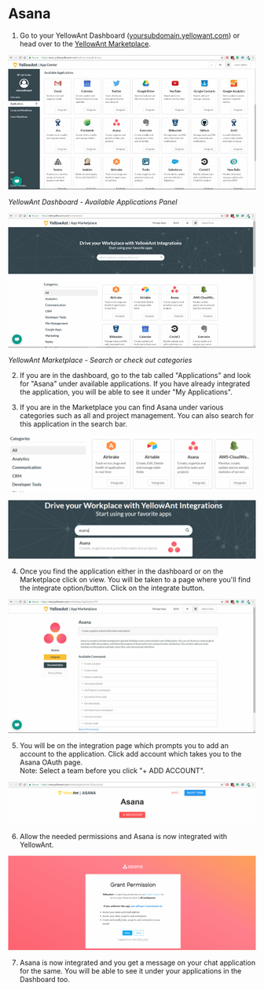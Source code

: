 # Asana

1. Go to your YellowAnt Dashboard \([yoursubdomain.yellowant.com](https://github.com/yellowanthq/yellowant-help-center/tree/bdad19066023aa6a8b667a1d6f05b72945b49759/yoursubdomain.yellowant.com)\) or head over to the [YellowAnt Marketplace](https://www.yellowant.com/marketplace). 

![](../../.gitbook/assets/image%20%28239%29.png)

_YellowAnt Dashboard - Available Applications Panel_

![](../../.gitbook/assets/image%20%2849%29.png)

_YellowAnt Marketplace - Search or check out categories_

2. If you are in the dashboard, go to the tab called "Applications" and look for "Asana" under available applications. If you have already integrated the application, you will be able to see it under "My Applications".

3. If you are in the Marketplace you can find Asana under various categories such as all and project management. You can also search for this application in the search bar.  


![](../../.gitbook/assets/image%20%28236%29.png)

![](../../.gitbook/assets/image%20%28111%29.png)

4. Once you find the application either in the dashboard or on the Marketplace click on view. You will be taken to a page where you'll find the integrate option/button. Click on the integrate button.  


![](../../.gitbook/assets/image%20%2898%29.png)

5. You will be on the integration page which prompts you to add an account to the application. Click add account which takes you to the Asana OAuth page.  
Note: Select a team before you click "+ ADD ACCOUNT".  


![](../../.gitbook/assets/image%20%28215%29.png)

6. Allow the needed permissions and Asana is now integrated with YellowAnt.  


![](../../.gitbook/assets/image%20%28273%29.png)

7. Asana is now integrated and you get a message on your chat application for the same. You will be able to see it under your applications in the Dashboard too.

